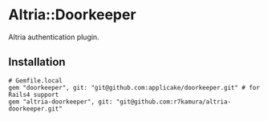 # Altria::Doorkeeper
Altria authentication plugin.

## Installation
```
# Gemfile.local
gem "doorkeeper", git: "git@github.com:applicake/doorkeeper.git" # for Rails4 support
gem "altria-doorkeeper", git: "git@github.com:r7kamura/altria-doorkeeper.git"
```
